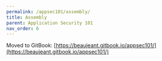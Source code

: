 ```yaml
---
permalink: /appsec101/assembly/
title: Assembly
parent: Application Security 101
nav_order: 6
---
```


Moved to GitBook: [https://beaujeant.gitbook.io/appsec101/](https://beaujeant.gitbook.io/appsec101/)